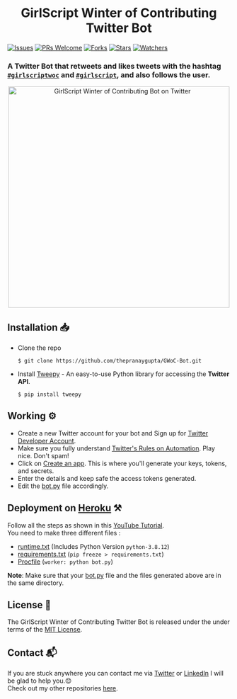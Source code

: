 <div align="center">
<h1>GirlScript Winter of Contributing Twitter Bot</h1>
</div>

[![Issues](https://img.shields.io/github/issues/thepranaygupta/GWoC-Bot)](https://github.com/thepranaygupta/GWoC-Bot/issues)
[![PRs Welcome](https://img.shields.io/badge/PRs-welcome-brightgreen.svg)](https://github.com/thepranaygupta/GWoC-Bot/pulls)
[![Forks](https://img.shields.io/github/forks/thepranaygupta/GWoC-Bot?style=social)](https://github.com/thepranaygupta/GWoC-Bot/network/members)
[![Stars](https://img.shields.io/github/stars/thepranaygupta/GWoC-Bot?style=social)](https://github.com/thepranaygupta/GWoC-Bot/stargazers)
[![Watchers](https://img.shields.io/github/watchers/thepranaygupta/GWoC-Bot?style=social)](https://github.com/thepranaygupta/GWoC-Bot/watchers)

### A Twitter Bot that retweets and likes tweets with the hashtag [`#girlscriptwoc`](https://twitter.com/search?q=%23girlscriptwoc) and [`#girlscript`](https://twitter.com/search?q=%23girlscript), and also follows the user.

<div align="center">
<a href="https://twitter.com/GWoC_Bot">
<img src="https://user-images.githubusercontent.com/64855541/134766679-c0a62e68-7663-4823-afb7-4ef21e9095d0.jpg" alt="GirlScript Winter of Contributing Bot on Twitter" width=500px>
</a>
</div>

## Installation 📥

- Clone the repo

  ```
  $ git clone https://github.com/thepranaygupta/GWoC-Bot.git
  ```

- Install [Tweepy](http://www.tweepy.org/)  - An easy-to-use Python library for accessing the **Twitter API**.

  ```
  $ pip install tweepy
  ```

## Working ⚙️

- Create a new Twitter account for your bot and Sign up for [Twitter Developer Account](https://developer.twitter.com/en/apply-for-access).
- Make sure you fully understand [Twitter's Rules on Automation](https://support.twitter.com/articles/76915). Play nice. Don't spam!
- Click on [Create an app](https://developer.twitter.com/en/apps). This is where you'll generate your keys, tokens, and secrets.
- Enter the details and keep safe the access tokens generated.
- Edit the [bot.py](./bot.py) file accordingly.

## Deployment on [Heroku](https://www.heroku.com/) ⚒️

Follow all the steps as shown in this [YouTube Tutorial](https://youtu.be/BPvg9bndP1U). <br>
You need to make three different files :

- [runtime.txt](./runtime.txt) (Includes Python Version `python-3.8.12`)
- [requirements.txt](./requirements.txt) (`pip freeze > requirements.txt`)
- [Procfile](./Procfile) (`worker: python bot.py`)

**Note**: Make sure that your [bot.py](./bot.py) file and the files generated above are in the same directory.

## License 🧾

The GirlScript Winter of Contributing Twitter Bot is released under the under terms of the [MIT License](./LICENSE).

## Contact 📬

If you are stuck anywhere you can contact me via [Twitter](https://twitter.com/thepranaygupta) or [LinkedIn](https://www.linkedin.com/in/thepranaygupta/) I will be glad to help you.😊 <br>
Check out my other repositories [here](https://github.com/thepranaygupta?tab=repositories).
